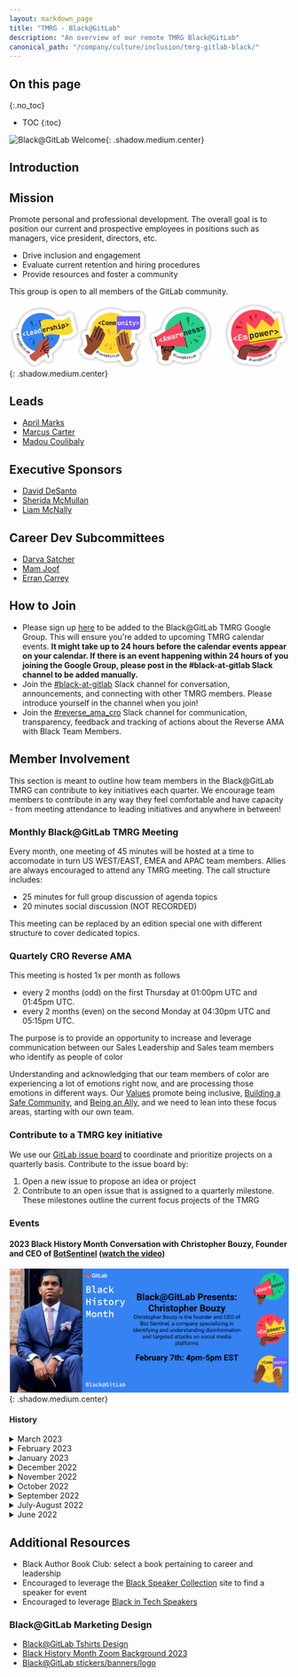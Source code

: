 ```yaml
---
layout: markdown_page
title: "TMRG - Black@GitLab"
description: "An overview of our remote TMRG Black@GitLab"
canonical_path: "/company/culture/inclusion/tmrg-gitlab-black/"
---
```


## On this page
{:.no_toc}

- TOC
{:toc}

![Black@GitLab Welcome](images/Black-GitLab-SKO23.jpg){: .shadow.medium.center}

## Introduction

## Mission

Promote personal and professional development. The overall goal is to position our current and prospective employees in positions such as managers, vice president, directors, etc. 
- Drive inclusion and engagement
- Evaluate current retention and hiring procedures
- Provide resources and foster a community

This group is open to all members of the GitLab community.

![Black@GitLab Values](images/black-gitlab-values.png){: .shadow.medium.center}

## Leads
* [April Marks](https://about.gitlab.com/company/team/#aprilmarks)
* [Marcus Carter](https://about.gitlab.com/company/team/#marcusbriancarter) 
* [Madou Coulibaly](https://about.gitlab.com/company/team/#madou)

## Executive Sponsors
* [David DeSanto](https://about.gitlab.com/company/team/#david)
* [Sherida McMullan](https://about.gitlab.com/company/team/#sheridam)
* [Liam McNally](https://about.gitlab.com/company/team/#lmcnally1)

## Career Dev Subcommittees
* [Darva Satcher](https://about.gitlab.com/company/team/#dsatcher)
* [Mam Joof](https://about.gitlab.com/company/team/#mjoof1)
* [Erran Carrey](https://about.gitlab.com/company/team/#erran)

## How to Join
* Please sign up [here](https://groups.google.com/a/gitlab.com/g/black-tmrg) to be added to the Black@GitLab TMRG Google Group. This will ensure you're added to upcoming TMRG calendar events. **It might take up to 24 hours before the calendar events appear on your calendar. If there is an event happening within 24 hours of you joining the Google Group, please post in the #black-at-gitlab  Slack channel to be added manually.**
* Join the [#black-at-gitlab](https://gitlab.slack.com/archives/C03KFLT0UJV) Slack channel for conversation, announcements, and connecting with other TMRG members. Please introduce yourself in the channel when you join!
* Join the [#reverse_ama_cro](https://gitlab.slack.com/archives/C029DTTFR0U) Slack channel for communication, transparency, feedback and tracking of actions about the Reverse AMA with Black Team Members.

## Member Involvement

This section is meant to outline how team members in the Black@GitLab TMRG can contribute to key initiatives each quarter. We encourage team members to contribute in any way they feel comfortable and have capacity - from meeting attendance to leading initiatives and anywhere in between!

### Monthly Black@GitLab TMRG Meeting

Every month, one meeting of 45 minutes will be hosted at a time to accomodate in turn US WEST/EAST, EMEA and APAC team members. Allies are always encouraged to attend any TMRG meeting. The call structure includes:
- 25 minutes for full group discussion of agenda topics
- 20 minutes social discussion (NOT RECORDED)

This meeting can be replaced by an edition special one with different structure to cover dedicated topics. 

### Quartely CRO Reverse AMA

This meeting is hosted 1x per month as follows
- every 2 months (odd) on the first Thursday at 01:00pm UTC and 01:45pm UTC.
- every 2 months (even) on the second Monday at 04:30pm UTC and 05:15pm UTC.

The purpose is to provide an opportunity to increase and leverage communication between our Sales Leadership and Sales team members who identify as people of color

Understanding and acknowledging that our team members of color are experiencing a lot of emotions right now, and are processing those emotions in different ways. Our [Values](https://about.gitlab.com/handbook/values/) promote being inclusive, [Building a Safe Community](https://about.gitlab.com/handbook/values/#building-a-safe-community), and [Being an Ally](https://about.gitlab.com/handbook/communication/ally-resources/), and we need to lean into these focus areas, starting with our own team. 

### Contribute to a TMRG key initiative

We use our [GitLab issue board](https://gitlab.com/gitlab-com/black-tmrg/-/boards) to coordinate and prioritize projects on a quarterly basis. Contribute to the issue board by:

1. Open a new issue to propose an idea or project
2. Contribute to an open issue that is assigned to a quarterly milestone. These milestones outline the current focus projects of the TMRG





### Events

#### 2023 Black History Month Conversation with Christopher Bouzy, Founder and CEO of [BotSentinel](https://botsentinel.com/) ([watch the video](https://drive.google.com/file/d/1jIwAdJCYxsUJlmEo1otGG5pE6VGC7geM/view))

![Conversation with Christopher Bouzy](images/conversation_with_Christopher_Bouzy.png){: .shadow.medium.center}

#### History

<details>
  <summary markdown="span">March 2023</summary>
</details>
<details>
  <summary markdown="span">February 2023</summary>
  <ul>
    <li><a href="https://gitlab.com/gitlab-com/black-tmrg/-/issues/23">US Black History Month</a></li>
    <li><a href="https://gitlab.com/gitlab-com/marketing/corporate_marketing/corporate-marketing/-/tree/master/design/programs-teams/dib-tmrg/black-gitlab/swag/zoom-backgrounds/black-history-month-zoom-background-2023/png">Black History Month Zoom Background 2023</a></li>
    <li>First Swag Drop (SKO)</li>
  </ul>
</details>
<details>
  <summary markdown="span">January 2023</summary>
  <ul>
    <li>MLK Day - Day of Service</li>
  </ul>
</details>
<details>
  <summary markdown="span">December  2022</summary>
  <ul>
    <li>Black Author Book Club</li>
    <li>Holiday Giving of $400</li>
    <li>Stocking up on your Stocks</li>
  </ul>
</details>
<details>
  <summary markdown="span">November  2022</summary>
  <ul>
    <li>TDX Tech Summit (presenting)</li>
  </ul>
</details>
<details>
  <summary markdown="span">October  2022</summary>
  <ul>
    <li>UK Black History Month</li>
    <li>Black Tech Fest</li>
  </ul>
</details>
<details>
  <summary markdown="span">September  2022</summary>
  <ul><li>Black is Tech (presenting)</li><li>Sales Sponsorship program</li><li>Black Women's Equal Pay Day</li></ul> |
</details>
<details>
  <summary markdown="span">July-August  2022</summary>
  <ul>
    <li>First Black@GitLab Monthly</li>
    <li>Devcolor sponsorship</li>
  </ul>
</details>
<details>
  <summary markdown="span">June 2022</summary>
  <ul>
    <li>Juneteenth Video by Marcus</li>
    <li>Juneteenth Speaker: Tyrance Billingsley</li>
    <li>June AMA w/ Board Member Merline Santi</li>
    <li>Announcement of Black TMRG!!</li>
  </ul>
</details>

## Additional Resources

- Black Author Book Club: select a book pertaining to career and leadership
- Encouraged to leverage the [Black Speaker Collection](https://blackspeakerscollection.com/) site to find a speaker for event
- Encouraged to leverage [Black in Tech Speakers](https://www.allamericanspeakers.com/lists/black-in-tech.php)

### Black@GitLab Marketing Design
- [Black@GitLab Tshirts Design](https://gitlab.com/gitlab-com/marketing/corporate_marketing/corporate-marketing/-/blob/master/design/programs-teams/dib-tmrg/black-gitlab/swag/t-shirts/pdf/black-gitlab-shirt.pdf)
- [Black History Month Zoom Background 2023](https://gitlab.com/gitlab-com/marketing/corporate_marketing/corporate-marketing/-/tree/master/design/programs-teams/dib-tmrg/black-gitlab/swag/zoom-backgrounds/black-history-month-zoom-background-2023/png)
- [Black@GitLab stickers/banners/logo](https://gitlab.com/gitlab-com/marketing/corporate_marketing/corporate-marketing/-/tree/master/design/programs-teams/dib-tmrg/black-gitlab/png)


